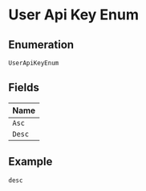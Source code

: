 
# User Api Key Enum

## Enumeration

`UserApiKeyEnum`

## Fields

| Name |
|  --- |
| `Asc` |
| `Desc` |

## Example

```
desc
```

